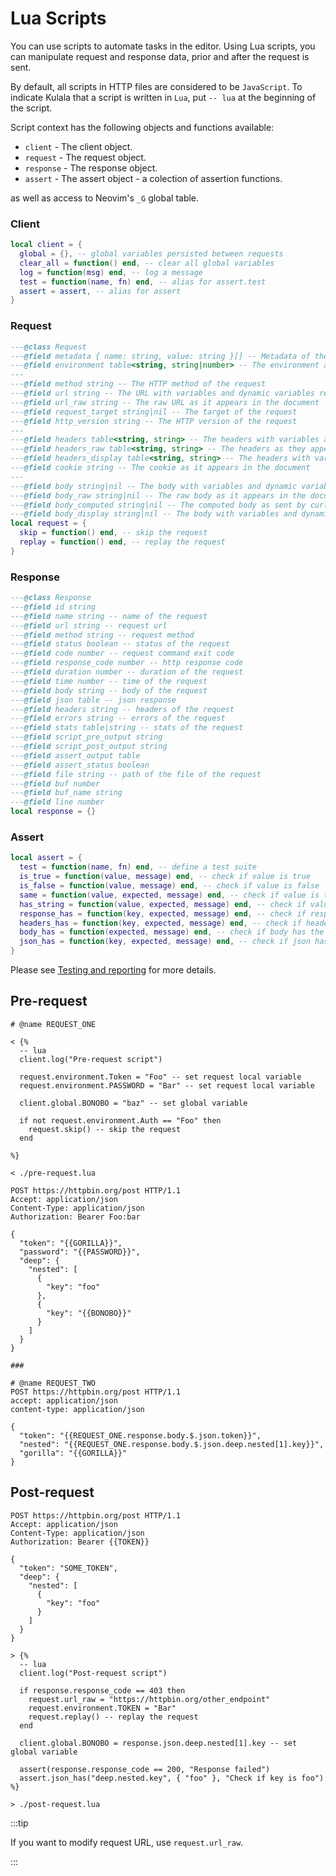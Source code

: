 # Lua Scripts

You can use scripts to automate tasks in the editor.
Using Lua scripts, you can manipulate request and response data, prior and after the request is sent.

By default, all scripts in HTTP files are considered to be `JavaScript`. To indicate Kulala that a script is written in `Lua`,
put `-- lua` at the beginning of the script.

Script context has the following objects and functions available:

- `client` - The client object.
- `request` - The request object.
- `response` - The response object.
- `assert` - The assert object - a colection of assertion functions.

as well as access to Neovim's `_G` global table.

### Client

```lua
local client = {
  global = {}, -- global variables persisted between requests
  clear_all = function() end, -- clear all global variables
  log = function(msg) end, -- log a message
  test = function(name, fn) end, -- alias for assert.test
  assert = assert, -- alias for assert
}
```

### Request

```lua
---@class Request
---@field metadata { name: string, value: string }[] -- Metadata of the request
---@field environment table<string, string|number> -- The environment and document-variables
---
---@field method string -- The HTTP method of the request
---@field url string -- The URL with variables and dynamic variables replaced
---@field url_raw string -- The raw URL as it appears in the document
---@field request_target string|nil -- The target of the request
---@field http_version string -- The HTTP version of the request
---
---@field headers table<string, string> -- The headers with variables and dynamic variables replaced
---@field headers_raw table<string, string> -- The headers as they appear in the document
---@field headers_display table<string, string> -- The headers with variables and dynamic variables replaced and sanitized
---@field cookie string -- The cookie as it appears in the document
---
---@field body string|nil -- The body with variables and dynamic variables replaced
---@field body_raw string|nil -- The raw body as it appears in the document
---@field body_computed string|nil -- The computed body as sent by curl; with variables and dynamic variables replaced
---@field body_display string|nil -- The body with variables and dynamic variables replaced and sanitized
local request = {
  skip = function() end, -- skip the request
  replay = function() end, -- replay the request
}
```

### Response

```lua
---@class Response
---@field id string
---@field name string -- name of the request
---@field url string -- request url
---@field method string -- request method
---@field status boolean -- status of the request
---@field code number -- request command exit code
---@field response_code number -- http response code
---@field duration number -- duration of the request
---@field time number -- time of the request
---@field body string -- body of the request
---@field json table -- json response
---@field headers string -- headers of the request
---@field errors string -- errors of the request
---@field stats table|string -- stats of the request
---@field script_pre_output string
---@field script_post_output string
---@field assert_output table
---@field assert_status boolean
---@field file string -- path of the file of the request
---@field buf number
---@field buf_name string
---@field line number
local response = {}
```

### Assert

```lua
local assert = {
  test = function(name, fn) end, -- define a test suite
  is_true = function(value, message) end, -- check if value is true
  is_false = function(value, message) end, -- check if value is false
  same = function(value, expected, message) end, -- check if value is the same as expected
  has_string = function(value, expected, message) end, -- check if value has the expected string
  response_has = function(key, expected, message) end, -- check if response has the expected key:value (accepts nested keys "key1.key2")
  headers_has = function(key, expected, message) end, -- check if headers has the expected key:value
  body_has = function(expected, message) end, -- check if body has the expected string
  json_has = function(key, expected, message) end, -- check if json has the expected key:value (if response is json; accepts nested keys "key1.key2")
}
```

Please see [Testing and reporting](./usage/testing-and-reporting.md) for more details.

## Pre-request

```http
# @name REQUEST_ONE

< {%
  -- lua
  client.log("Pre-request script")

  request.environment.Token = "Foo" -- set request local variable
  request.environment.PASSWORD = "Bar" -- set request local variable

  client.global.BONOBO = "baz" -- set global variable

  if not request.environment.Auth == "Foo" then
    request.skip() -- skip the request
  end

%}

< ./pre-request.lua

POST https://httpbin.org/post HTTP/1.1
Accept: application/json
Content-Type: application/json
Authorization: Bearer Foo:bar

{
  "token": "{{GORILLA}}",
  "password": "{{PASSWORD}}",
  "deep": {
    "nested": [
      {
        "key": "foo"
      },
      {
        "key": "{{BONOBO}}"
      }
    ]
  }
}

###

# @name REQUEST_TWO
POST https://httpbin.org/post HTTP/1.1
accept: application/json
content-type: application/json

{
  "token": "{{REQUEST_ONE.response.body.$.json.token}}",
  "nested": "{{REQUEST_ONE.response.body.$.json.deep.nested[1].key}}",
  "gorilla": "{{GORILLA}}"
}
```

## Post-request

```http
POST https://httpbin.org/post HTTP/1.1
Accept: application/json
Content-Type: application/json
Authorization: Bearer {{TOKEN}}

{
  "token": "SOME_TOKEN",
  "deep": {
    "nested": [
      {
        "key": "foo"
      }
    ]
  }
}

> {%
  -- lua
  client.log("Post-request script")

  if response.response_code == 403 then
    request.url_raw = "https://httpbin.org/other_endpoint"
    request.environment.TOKEN = "Bar"
    request.replay() -- replay the request
  end

  client.global.BONOBO = response.json.deep.nested[1].key -- set global variable

  assert(response.response_code == 200, "Response failed")
  assert.json_has("deep.nested.key", { "foo" }, "Check if key is foo")
%}

> ./post-request.lua
```

:::tip

If you want to modify request URL, use `request.url_raw`.

:::
